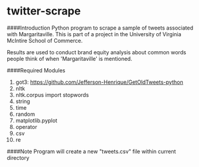 # twitter-scrape
####Introduction
Python program to scrape a sample of tweets associated with Margaritaville. 
This is part of a project in the University of Virginia McIntire School of Commerce. 

Results are used to conduct brand equity analysis about common words people think of 
when 'Margaritaville' is mentioned. 

####Required Modules

1. got3: https://github.com/Jefferson-Henrique/GetOldTweets-python
2. nltk
3. nltk.corpus import stopwords
3. string
4. time
5. random
6. matplotlib.pyplot
7. operator
8. csv
9. re

####Note
Program will create a new "tweets.csv" file within current directory